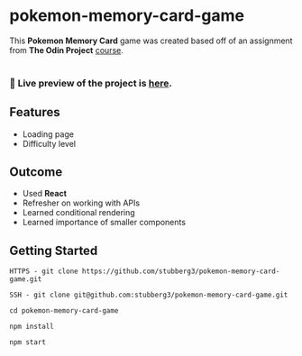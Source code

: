 # pokemon-memory-card-game
This **Pokemon Memory Card** game was created based off of an assignment from **The Odin Project** [course](https://www.theodinproject.com/paths/full-stack-javascript/courses/javascript).
<br>
<br>

### 🔗 **Live preview** of the project is [here](https://stubberg3.github.io/memory-card/).

## **Features**
* Loading page
* Difficulty level

## **Outcome**
* Used **React**
* Refresher on working with APIs
* Learned conditional rendering
* Learned importance of smaller components

## **Getting Started**
```
HTTPS - git clone https://github.com/stubberg3/pokemon-memory-card-game.git

SSH - git clone git@github.com:stubberg3/pokemon-memory-card-game.git

cd pokemon-memory-card-game

npm install

npm start
```

